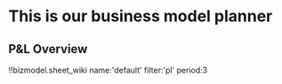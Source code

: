 # This is our business model planner

## P&L Overview


<!-- period is in months, 3 means every quarter -->

!!bizmodel.sheet_wiki name:'default' filter:'pl' period:3


